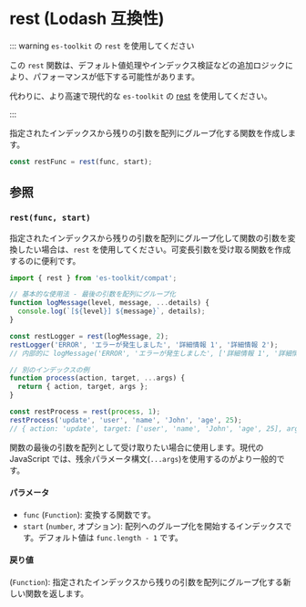 # rest (Lodash 互換性)

::: warning `es-toolkit` の `rest` を使用してください

この `rest` 関数は、デフォルト値処理やインデックス検証などの追加ロジックにより、パフォーマンスが低下する可能性があります。

代わりに、より高速で現代的な `es-toolkit` の [rest](../../function/rest.md) を使用してください。

:::

指定されたインデックスから残りの引数を配列にグループ化する関数を作成します。

```typescript
const restFunc = rest(func, start);
```

## 参照

### `rest(func, start)`

指定されたインデックスから残りの引数を配列にグループ化して関数の引数を変換したい場合は、`rest` を使用してください。可変長引数を受け取る関数を作成するのに便利です。

```typescript
import { rest } from 'es-toolkit/compat';

// 基本的な使用法 - 最後の引数を配列にグループ化
function logMessage(level, message, ...details) {
  console.log(`[${level}] ${message}`, details);
}

const restLogger = rest(logMessage, 2);
restLogger('ERROR', 'エラーが発生しました', '詳細情報 1', '詳細情報 2');
// 内部的に logMessage('ERROR', 'エラーが発生しました', ['詳細情報 1', '詳細情報 2']) として呼び出されます

// 別のインデックスの例
function process(action, target, ...args) {
  return { action, target, args };
}

const restProcess = rest(process, 1);
restProcess('update', 'user', 'name', 'John', 'age', 25);
// { action: 'update', target: ['user', 'name', 'John', 'age', 25], args: undefined }
```

関数の最後の引数を配列として受け取りたい場合に使用します。現代の JavaScript では、残余パラメータ構文(`...args`)を使用するのがより一般的です。

#### パラメータ

- `func` (`Function`): 変換する関数です。
- `start` (`number`, オプション): 配列へのグループ化を開始するインデックスです。デフォルト値は `func.length - 1` です。

#### 戻り値

(`Function`): 指定されたインデックスから残りの引数を配列にグループ化する新しい関数を返します。

